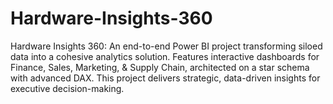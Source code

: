 # Hardware-Insights-360
Hardware Insights 360: An end-to-end Power BI project transforming siloed data into a cohesive analytics solution. Features interactive dashboards for Finance, Sales, Marketing, &amp; Supply Chain, architected on a star schema with advanced DAX. This project delivers strategic, data-driven insights for executive decision-making.
